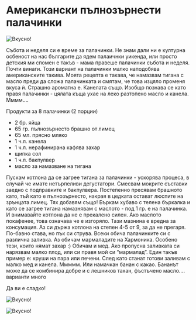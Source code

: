 # Американски пълнозърнести палачинки

![Вкусно!](/images/2017/11/0FCC4D0D-4E74-441F-8F64-597921B4E23D-1024x768.jpeg "Да Ви е сладко!")

Събота и неделя си е време за палачинки. Не знам дали ни е културна осбеност на нас българите да ядем палаичнки уикенда, или просто детския ми спомен е такъв - мама правеше палачинки събота и неделя. Почти винаги.
Този вариант на палачинки малко наподобява американските такива. Моята рецепта е такава, че намазвам тигана с масло преди да сложа палачинката и смятам, че това изцяло променя вкуса ѝ. Страшно ароматна е. Канелата също. Изобщо познава се като правя палачинки - цялата къща ухае на леко разтопено масло и канела. Мммм....

Продукти за 8 палачинки (2 порции)

<ul>
	<li>2 бр. яйца</li>
	<li>65 гр. пълнозърнесто брашно от лимец</li>
	<li>65 мл. прясно мляко</li>
	<li>1 ч.л. канела</li>
	<li>1 ч.л. нерафинирана кафява захар</li>
	<li>щипка сол</li>
	<li>1 ч.л. бакпулвер</li>
	<li>масло за намазване на тигана</li>
</ul>

Пускам котлона да се загрее тигана за палачинки - ускорява процеса, в случай че имате нетърпеливи дегустатори. Смесвам мокрите съставки заедно с подправките и бакпулвера. Постепенно пресявам брашното като, тъй като е пълнозърнесто, накрая в цедката остават люспите на зрънцата лимец. Тях добавям също! Бъркам хубаво с телена бъркалка и като се загрее тигана намазнявам с маслото - под 1 гр. е на палачинка. И внимавайте котлона да не е прекалено силен. Ако маслото покафенее, това означава че е изгоряло. Тази мазнина е вредна за консумация. Аз си държа котлона на степен 4-5 от 9, за да не прегаря. По-бавно става, но пък си струва. 
Всеки обича палачинките си с различна заливка. Аз обичам мармаладите на Хармоника. Особено тези, които нямат захар :) Обичам и мед. Ако пропусна заливката си нарязвам малко плод, или си правя мой си “мармалад”. Един такъв пример е: круши на пара или печени. След като станат готови заливам с малко мед и канела. Ммммм. Или намачкан банан с какао. Бананът може да се комбинира добре и с лешников тахан, фъстъчено масло.... варианти много

Да ви е сладко!

![Вкусно!](/images/2017/11/D44E9990-A685-4E5D-93F2-DB9CBC011E49-768x1024.jpeg "Да Ви е сладко!")

![Вкусно!](/images/2017/11/D7155473-37C6-46B7-AE22-E2F334373D13-1024x768.jpeg "Да Ви е сладко!")
